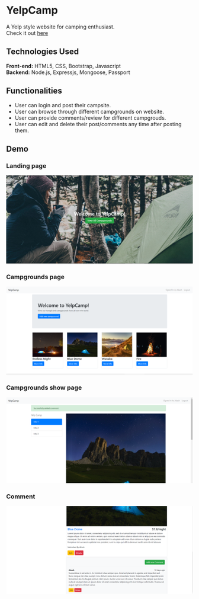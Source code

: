 # YelpCamp
A Yelp style website for camping enthusiast.<br>
Check it out <a href ="https://salty-island-48059.herokuapp.com/">here</a>

## Technologies Used
**Front-end:** HTML5, CSS, Bootstrap, Javascript<br>
**Backend:** Node.js, Expressjs, Mongoose, Passport<br>

## Functionalities
* User can login and post their campsite.
* User can browse through different campgrounds on website.
* User can provide comments/review for different campgrouds.
* User can edit and delete their post/comments any time after posting them.

## Demo
### Landing page
![Landing page](https://github.com/Abhinav2604/YelpCamp/blob/master/public/Images/Landing.png "Landing page")

### Campgrounds page

![Campgrounds page](https://github.com/Abhinav2604/YelpCamp/blob/master/public/Images/main.png "Campgrounds")

### Campgrounds show page

![Campground](https://github.com/Abhinav2604/YelpCamp/blob/master/public/Images/Comment%20add.png "Campground")

### Comment

![Comment](https://github.com/Abhinav2604/YelpCamp/blob/master/public/Images/Comment.png "Comment")
